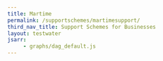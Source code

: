 ```yaml
---
title: Martime
permalink: /supportschemes/martimesupport/
third_nav_title: Support Schemes for Businesses
layout: testwater
jsarr:
     - graphs/dag_default.js
---
```





